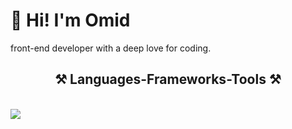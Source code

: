 <h1>👋 Hi! I'm Omid</h1>
front-end developer with a deep love for coding.

<h2 align="center">⚒️ Languages-Frameworks-Tools ⚒️ </h2>
<br/>
<div align="left">
    <img src="https://github.com/user-attachments/assets/14f674a3-4787-44a1-8359-a64df9590e2f" /><br>
</div>
